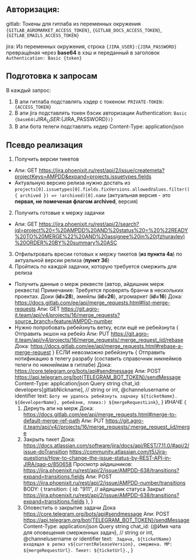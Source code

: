 
## Авторизация: 
  gitlab: Токены для гитлаба из переменных окружения `{GITLAB_AGROMARKET_ACCESS_TOKEN}`, `{GITLAB_DOCS_ACCESS_TOKEN}`, `{GITLAB_EMAILS_ACCESS_TOKEN}`

  jira: Из переменных окружения, строка `{JIRA_USER}:{JIRA_PASSWORD}` превращёная через **base64** в хэш и переданный в заголовок `Authentication: Basic {token}`

## Подготовка к запросам
В каждый запрос: 
1. В апи гитлаба подставлять хэдер с токеном: `PRIVATE-TOKEN: {ACCESS_TOKEN}`
2. В апи jira подставлять токен бэсик авторизации Authentication: `Basic {base64(`${JIRA_USER}:${JIRA_PASSWORD}`)}`
3. В апи бота телеги подставлять хедер Content-Type: application/json

## Псевдо реализация
1. Получить версии тикетов
  * Апи: GET https://jira.phoenixit.ru/rest/api/2/issue/createmeta?projectKeys=AMPDD&expand=projects.issuetypes.fields
  * Актуальную версию релиза нужно достать из 
      `projects[0].issuetypes[0].fields.fixVersions.allowedValues.filter(({ archived }) => !archived)[0].name`
      (актуальная версия - это **первая, не помеченая флагом archived**, версия)
2. Получить готовые к мержу задачки
  * Апи: GET https://jira.phoenixit.ru/rest/api/2/search?jql=project%20=%20AMPDD%20AND%20status%20=%20%22READY%20TO%20MERGE%22%20AND%20assignee%20in%20(fzhuravlev)%20ORDER%20BY%20summary%20ASC
3. Отфильтровать вресии готовых к мержу тикетов (**из пункта 4а**) по актуальной версии релиза (**пункт 3б**)
4. Пройтись по каждой задачки, которую требуется смержить для релиза
  * Получить данные о мерж реквесте (автор, айдишник мерж реквеста)
    Примечание: Требуется проверять бранчи в нескольких проектах. Доки (**id=28**), эмейлы (**id=26**), агромаркет (**id=16**)
    Дока: https://docs.gitlab.com/ee/api/merge_requests.html#list-merge-requests
    Апи: GET https://git.agro-it.team/api/v4/projects/16/merge_requests?source_branch=feature/AMPDD-number
 * Нужно попробовать ребейзнуть ветку, если ещё не ребейзнута {
    Отправить экшон на ребейз 
    Апи: PUT https://git.agro-it.team/api/v4/projects/16/merge_requests/:merge_request_iid/rebase
    Дока: https://docs.gitlab.com/ee/api/merge_requests.html#rebase-a-merge-request
  }
  ЕСЛИ невозможно ребейзнуть {
    Отправить нотификацию в телегу разрабу (составить справочник никнеймов телеги по никнеймам в гитлабе)
    Дока: https://core.telegram.org/bots/api#sendmessage
    Апи: POST https://api.telegram.org/bot{TELEGRAM_BOT_TOKEN}/sendMessage
    Content-Type: application/json
    Query string
      chat_id: developers[gitlabNickname], // string or int, @channelusername or identifier 
      text: `Боту не удалось ребейзнуть задчаку ${ticketName}. ${developerName}, ребейзни, плииз:) ${mergeRequestLink}`,
  }
  ИНАЧЕ {
    1. Дернуть апи на мерж
      Дока: https://docs.gitlab.com/ee/api/merge_requests.html#merge-to-default-merge-ref-path
      Апи: PUT https://git.agro-it.team/api/v4//projects/16/merge_requests/:merge_request_iid/merge
    2. Закрыть тикет
      Дока: 
        https://docs.atlassian.com/software/jira/docs/api/REST/7.11.0/#api/2/issue-doTransition
        https://community.atlassian.com/t5/Jira-questions/How-to-change-the-issue-status-by-REST-API-in-JIRA/qaq-p/850658
        Просмотр айдишников: https://jira.phoenixit.ru/rest/api/2/issue/AMPDD-638/transitions?expand=transitions.fields
      Апи: POST https://jira.phoenixit.ru/rest/api/2/issue/AMPDD-number/transitions
      BODY: 
      {
        transition: {
          id: "911", // айдишник статуса Закрыт https://jira.phoenixit.ru/rest/api/2/issue/AMPDD-638/transitions?expand=transitions.fields
        },
      }
    3. Оповестить о закрытие задачи
      Дока https://core.telegram.org/bots/api#sendmessage
      Апи: POST https://api.telegram.org/bot{TELEGRAM_BOT_TOKEN}/sendMessage
      Content-Type: application/json
      Query string
        chat_id: {@Имя чата для оповещения смерженных задач}, // string or int, @channelusername or identifier 
        text: `
          Задача, ${ticketName} входящая в релиз v${currentReleaseVersion}, смержена.
          МР: ${mergeRequestUrl}.
          Тикет: ${ticketUrl}.`,
  }